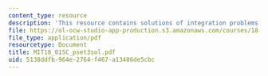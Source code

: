 ```yaml
---
content_type: resource
description: 'This resource contains solutions of integration problems. '
file: https://ol-ocw-studio-app-production.s3.amazonaws.com/courses/18-01sc-single-variable-calculus-fall-2010/5138ddfb964e2764f467a13486de5cbc_MIT18_01SC_pset3sol.pdf
file_type: application/pdf
resourcetype: Document
title: MIT18_01SC_pset3sol.pdf
uid: 5138ddfb-964e-2764-f467-a13486de5cbc
---
```

